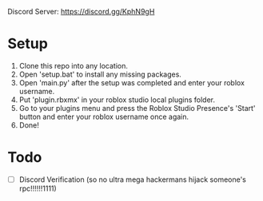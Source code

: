 Discord Server: https://discord.gg/KphN9gH

# Setup

1. Clone this repo into any location.
2. Open 'setup.bat' to install any missing packages.
3. Open 'main.py' after the setup was completed and enter your roblox username.
4. Put 'plugin.rbxmx' in your roblox studio local plugins folder.
5. Go to your plugins menu and press the Roblox Studio Presence's 'Start' button and enter your roblox username once again.
6. Done!

# Todo

- [ ] Discord Verification (so no ultra mega hackermans hijack someone's rpc!!!!!!1111)
